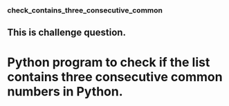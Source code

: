 ### check_contains_three_consecutive_common
## This is challenge question.
# Python program to check if the list contains three consecutive common numbers in Python.
